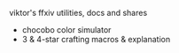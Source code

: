 viktor's ffxiv utilities, docs and shares

- chocobo color simulator
- 3 & 4-star crafting macros & explanation